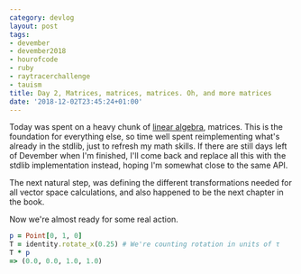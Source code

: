 ```yaml
---
category: devlog
layout: post
tags:
- devember
- devember2018
- hourofcode
- ruby
- raytracerchallenge
- tauism
title: Day 2, Matrices, matrices, matrices. Oh, and more matrices
date: '2018-12-02T23:45:24+01:00'
---
```

Today was spent on a heavy chunk of [linear algebra][], matrices. This is the foundation for everything else, so time well spent reimplementing what's already in the stdlib, just to refresh my math skills. If there are still days left of Devember when I'm finished, I'll come back and replace all this with the stdlib implementation instead, hoping I'm somewhat close to the same API.

The next natural step, was defining the different transformations needed for all vector space calculations, and also happened to be the next chapter in the book.

Now we're almost ready for some real action.

```ruby
p = Point[0, 1, 0]
T = identity.rotate_x(0.25) # We're counting rotation in units of τ
T * p
=> (0.0, 0.0, 1.0, 1.0)
```

[linear algebra]: https://en.wikipedia.org/wiki/Linear_algebra
